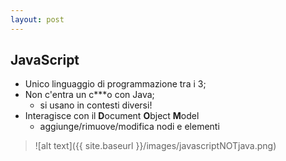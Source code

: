 ```yaml
---
layout: post
---
```


## JavaScript
- Unico linguaggio di programmazione tra i 3;
- Non c'entra un c***o con Java;
    - si usano in contesti diversi!
- Interagisce con il **D**ocument **O**bject **M**odel
    - aggiunge/rimuove/modifica nodi e elementi

> ![alt text]({{ site.baseurl }}/images/javascriptNOTjava.png)